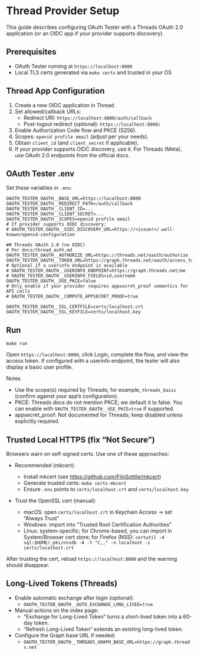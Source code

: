 # Thread Provider Setup

This guide describes configuring OAuth Tester with a Threads OAuth 2.0 application (or an OIDC app if your provider supports discovery).

## Prerequisites
- OAuth Tester running at `https://localhost:8000`
- Local TLS certs generated via `make certs` and trusted in your OS

## Thread App Configuration
1) Create a new OIDC application in Thread.
2) Set allowed/callback URLs:
   - Redirect URI: `https://localhost:8000/auth/callback`
   - Post-logout redirect (optional): `https://localhost:8000/`
3) Enable Authorization Code flow and PKCE (S256).
4) Scopes: `openid profile email` (adjust per your needs).
5) Obtain `client_id` (and `client_secret` if applicable).
6) If your provider supports OIDC discovery, use it. For Threads (Meta), use OAuth 2.0 endpoints from the official docs.

## OAuth Tester .env
Set these variables in `.env`:

```
OAUTH_TESTER_OAUTH__BASE_URL=https://localhost:8000
OAUTH_TESTER_OAUTH__REDIRECT_PATH=/auth/callback
OAUTH_TESTER_OAUTH__CLIENT_ID=...
OAUTH_TESTER_OAUTH__CLIENT_SECRET=...
OAUTH_TESTER_OAUTH__SCOPES=openid profile email
# If provider supports OIDC discovery:
# OAUTH_TESTER_OAUTH__OIDC_DISCOVERY_URL=https://<issuer>/.well-known/openid-configuration

## Threads OAuth 2.0 (no OIDC)
# Per docs/thread_auth.md
OAUTH_TESTER_OAUTH__AUTHORIZE_URL=https://threads.net/oauth/authorize
OAUTH_TESTER_OAUTH__TOKEN_URL=https://graph.threads.net/oauth/access_token
# Optional if a userinfo endpoint is available
# OAUTH_TESTER_OAUTH__USERINFO_ENDPOINT=https://graph.threads.net/me
# OAUTH_TESTER_OAUTH__USERINFO_FIELDS=id,username
OAUTH_TESTER_OAUTH__USE_PKCE=false
# Only enable if your provider requires appsecret_proof semantics for API calls
# OAUTH_TESTER_OAUTH__COMPUTE_APPSECRET_PROOF=true

OAUTH_TESTER_OAUTH__SSL_CERTFILE=certs/localhost.crt
OAUTH_TESTER_OAUTH__SSL_KEYFILE=certs/localhost.key
```

## Run
```
make run
```

Open `https://localhost:8000`, click Login, complete the flow, and view the access token. If configured with a userinfo endpoint, the tester will also display a basic user profile.

Notes
- Use the scope(s) required by Threads; for example, `threads_basic` (confirm against your app’s configuration).
- PKCE: Threads docs do not mention PKCE; we default it to false. You can enable with `OAUTH_TESTER_OAUTH__USE_PKCE=true` if supported.
- appsecret_proof: Not documented for Threads; keep disabled unless explicitly required.

## Trusted Local HTTPS (fix “Not Secure”)

Browsers warn on self-signed certs. Use one of these approaches:

- Recommended (mkcert):
  - Install mkcert (see https://github.com/FiloSottile/mkcert)
  - Generate trusted certs: `make certs-mkcert`
  - Ensure `.env` points to `certs/localhost.crt` and `certs/localhost.key`

- Trust the OpenSSL cert (manual):
  - macOS: open `certs/localhost.crt` in Keychain Access → set “Always Trust”
  - Windows: import into “Trusted Root Certification Authorities”
  - Linux: system-specific; for Chrome-based, you can import in System/Browser cert store; for Firefox (NSS): `certutil -d sql:$HOME/.pki/nssdb -A -t "C,," -n localhost -i certs/localhost.crt`

After trusting the cert, reload `https://localhost:8000` and the warning should disappear.

## Long-Lived Tokens (Threads)

- Enable automatic exchange after login (optional):
  - `OAUTH_TESTER_OAUTH__AUTO_EXCHANGE_LONG_LIVED=true`
- Manual actions on the index page:
  - “Exchange for Long-Lived Token” turns a short-lived token into a 60-day token.
  - “Refresh Long-Lived Token” extends an existing long-lived token.
- Configure the Graph base URL if needed:
  - `OAUTH_TESTER_OAUTH__THREADS_GRAPH_BASE_URL=https://graph.threads.net`
